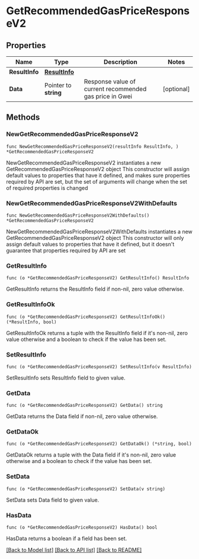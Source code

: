 # GetRecommendedGasPriceResponseV2

## Properties

Name | Type | Description | Notes
------------ | ------------- | ------------- | -------------
**ResultInfo** | [**ResultInfo**](ResultInfo.md) |  | 
**Data** | Pointer to **string** | Response value of current recommended gas price in Gwei | [optional] 

## Methods

### NewGetRecommendedGasPriceResponseV2

`func NewGetRecommendedGasPriceResponseV2(resultInfo ResultInfo, ) *GetRecommendedGasPriceResponseV2`

NewGetRecommendedGasPriceResponseV2 instantiates a new GetRecommendedGasPriceResponseV2 object
This constructor will assign default values to properties that have it defined,
and makes sure properties required by API are set, but the set of arguments
will change when the set of required properties is changed

### NewGetRecommendedGasPriceResponseV2WithDefaults

`func NewGetRecommendedGasPriceResponseV2WithDefaults() *GetRecommendedGasPriceResponseV2`

NewGetRecommendedGasPriceResponseV2WithDefaults instantiates a new GetRecommendedGasPriceResponseV2 object
This constructor will only assign default values to properties that have it defined,
but it doesn't guarantee that properties required by API are set

### GetResultInfo

`func (o *GetRecommendedGasPriceResponseV2) GetResultInfo() ResultInfo`

GetResultInfo returns the ResultInfo field if non-nil, zero value otherwise.

### GetResultInfoOk

`func (o *GetRecommendedGasPriceResponseV2) GetResultInfoOk() (*ResultInfo, bool)`

GetResultInfoOk returns a tuple with the ResultInfo field if it's non-nil, zero value otherwise
and a boolean to check if the value has been set.

### SetResultInfo

`func (o *GetRecommendedGasPriceResponseV2) SetResultInfo(v ResultInfo)`

SetResultInfo sets ResultInfo field to given value.


### GetData

`func (o *GetRecommendedGasPriceResponseV2) GetData() string`

GetData returns the Data field if non-nil, zero value otherwise.

### GetDataOk

`func (o *GetRecommendedGasPriceResponseV2) GetDataOk() (*string, bool)`

GetDataOk returns a tuple with the Data field if it's non-nil, zero value otherwise
and a boolean to check if the value has been set.

### SetData

`func (o *GetRecommendedGasPriceResponseV2) SetData(v string)`

SetData sets Data field to given value.

### HasData

`func (o *GetRecommendedGasPriceResponseV2) HasData() bool`

HasData returns a boolean if a field has been set.


[[Back to Model list]](../README.md#documentation-for-models) [[Back to API list]](../README.md#documentation-for-api-endpoints) [[Back to README]](../README.md)


